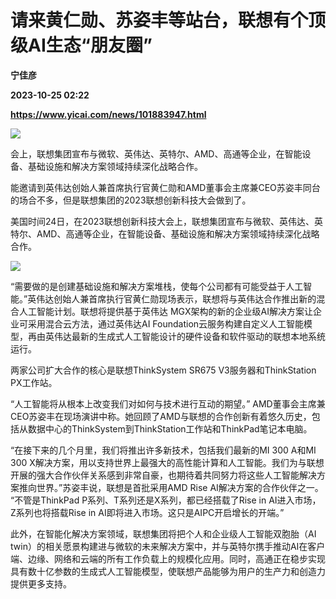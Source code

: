 # 请来黄仁勋、苏姿丰等站台，联想有个顶级AI生态“朋友圈”
**宁佳彦**

**2023-10-25 02:22**

**https://www.yicai.com/news/101883947.html**

![](http://imgcdn.yicai.com/uppics/images/iOS/yicai/20231024192758394-6463.jpg)

会上，联想集团宣布与微软、英伟达、英特尔、AMD、高通等企业，在智能设备、基础设施和解决方案领域持续深化战略合作。

能邀请到英伟达创始人兼首席执行官黄仁勋和AMD董事会主席兼CEO苏姿丰同台的场合不多，但是联想集团的2023联想创新科技大会做到了。

美国时间24日，在2023联想创新科技大会上，联想集团宣布与微软、英伟达、英特尔、AMD、高通等企业，在智能设备、基础设施和解决方案领域持续深化战略合作。

![](https://imgcdn.yicai.com/uppics/images/2023/10/f8b86354d62770ac0772f029ae5bb922.jpg)

“需要做的是创建基础设施和解决方案堆栈，使每个公司都有可能受益于人工智能。”英伟达创始人兼首席执行官黄仁勋现场表示，联想将与英伟达合作推出新的混合人工智能计划。联想将提供基于英伟达 MGX架构的新的企业级AI解决方案让企业可采用混合云方法，通过英伟达AI Foundation云服务构建自定义人工智能模型，再由英伟达最新的生成式人工智能设计的硬件设备和软件驱动的联想本地系统运行。

两家公司扩大合作的核心是联想ThinkSystem SR675 V3服务器和ThinkStation PX工作站。

“人工智能将从根本上改变我们对如何与技术进行互动的期望。” AMD董事会主席兼CEO苏姿丰在现场演讲中称。她回顾了AMD与联想的合作创新有着悠久历史，包括从数据中心的ThinkSystem到ThinkStation工作站和ThinkPad笔记本电脑。

“在接下来的几个月里，我们将推出许多新技术，包括我们最新的MI 300 A和MI 300 X解决方案，用以支持世界上最强大的高性能计算和人工智能。我们为与联想开展的强大合作伙伴关系感到非常自豪，也期待着共同努力将这些人工智能解决方案推向世界。”苏姿丰说，联想是首批采用AMD Rise AI解决方案的合作伙伴之一。 “不管是ThinkPad P系列、T系列还是X系列，都已经搭载了Rise in AI进入市场，Z系列也将搭载Rise in AI即将进入市场。这只是AIPC开启增长的开端。”

此外，在智能化解决方案领域，联想集团将把个人和企业级人工智能双胞胎（AI twin）的相关愿景构建进与微软的未来解决方案中，并与英特尔携手推动AI在客户端、边缘、网络和云端的所有工作负载上的规模化应用。同时，高通正在稳步实现具有数十亿参数的生成式人工智能模型，使联想产品能够为用户的生产力和创造力提供更多支持。